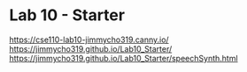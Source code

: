 # Lab 10 - Starter

https://cse110-lab10-jimmycho319.canny.io/
https://jimmycho319.github.io/Lab10_Starter/
https://jimmycho319.github.io/Lab10_Starter/speechSynth.html
